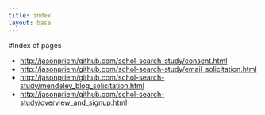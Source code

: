 ```yaml
---
title: index
layout: base
---
```


#Index of pages

* <http://jasonpriem/github.com/schol-search-study/consent.html>
* <http://jasonpriem/github.com/schol-search-study/email_solicitation.html>
* <http://jasonpriem/github.com/schol-search-study/mendeley_blog_solicitation.html>
* <http://jasonpriem/github.com/schol-search-study/overview_and_signup.html>
